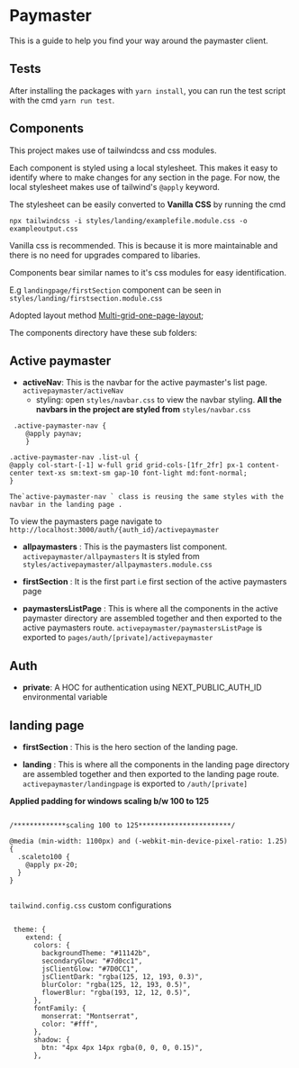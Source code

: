 # Paymaster

This is a guide to help you find your way around the paymaster client.

## Tests

After installing the packages with `yarn install`, you can run the test script with the cmd `yarn run test`.

## Components

This project makes use of tailwindcss and css modules.

Each component is styled using a local stylesheet. This makes it easy to identify where to make changes for any section in the page. For now, the local stylesheet makes use of tailwind's `@apply` keyword.

The stylesheet can be easily converted to **Vanilla CSS** by running the cmd

`npx tailwindcss -i styles/landing/examplefile.module.css -o exampleoutput.css`

Vanilla css is recommended. This is because it is more maintainable and
there is no need for upgrades compared to libaries.

Components bear similar names to it's css modules for easy identification.

E.g `landingpage/firstSection` component can be seen in `styles/landing/firstsection.module.css`

Adopted layout method [Multi-grid-one-page-layout](https://medium.com/@nikkipantony/multi-grid-one-page-layout-css-grid-6efefd537404);

The components directory have these sub folders:

## Active paymaster

- **activeNav**: This is the navbar for the active paymaster's list page.
  `activepaymaster/activeNav`
  - styling: open `styles/navbar.css` to view the navbar styling.
    **All the navbars in the project are styled from**
    `styles/navbar.css`

```
 .active-paymaster-nav {
    @apply paynav;
    }

.active-paymaster-nav .list-ul {
@apply col-start-[-1] w-full grid grid-cols-[1fr_2fr] px-1 content-center text-xs sm:text-sm gap-10 font-light md:font-normal;
}

```

    The`active-paymaster-nav ` class is reusing the same styles with the navbar in the landing page .

To view the paymasters page navigate to `http://localhost:3000/auth/{auth_id}/activepaymaster`

- **allpaymasters** : This is the paymasters list component.
  `activepaymaster/allpaymasters` It is styled from `styles/activepaymaster/allpaymasters.module.css`

- **firstSection** : It is the first part i.e first section of the active paymasters page

- **paymastersListPage** : This is where all the components in the active paymaster directory are assembled together and then exported to the active paymasters route.
  `activepaymaster/paymastersListPage` is exported to `pages/auth/[private]/activepaymaster`

## Auth

- **private**: A HOC for authentication using NEXT_PUBLIC_AUTH_ID environmental variable

## landing page

- **firstSection** : This is the hero section of the landing page.

- **landing** : This is where all the components in the landing page directory are assembled together and then exported to the landing page route.
  `activepaymaster/landingpage` is exported to `/auth/[private]`

**Applied padding for windows scaling b/w 100 to 125**

```

/*************scaling 100 to 125***********************/

@media (min-width: 1100px) and (-webkit-min-device-pixel-ratio: 1.25) {
  .scaleto100 {
    @apply px-20;
  }
}


```

`tailwind.config.css` custom configurations

```

 theme: {
    extend: {
      colors: {
        backgroundTheme: "#11142b",
        secondaryGlow: "#7d0cc1",
        jsClientGlow: "#7D0CC1",
        jsClientDark: "rgba(125, 12, 193, 0.3)",
        blurColor: "rgba(125, 12, 193, 0.5)",
        flowerBlur: "rgba(193, 12, 12, 0.5)",
      },
      fontFamily: {
        monserrat: "Montserrat",
        color: "#fff",
      },
      shadow: {
        btn: "4px 4px 14px rgba(0, 0, 0, 0.15)",
      },


```
